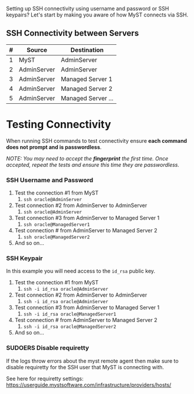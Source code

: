 Setting up SSH connectivity using username and password or SSH keypairs? Let's start by making you aware of how MyST connects via SSH.

## SSH Connectivity between Servers

|    # | Source      | Destination        |
| ---: | ----------- | ------------------ |
|    1 | MyST        | AdminServer        |
|    2 | AdminServer | AdminServer        |
|    3 | AdminServer | Managed Server 1   |
|    4 | AdminServer | Managed Server 2   |
|    5 | AdminServer | Managed Server ... |

# Testing Connectivity

When running SSH commands to test connectivity ensure **each command does not prompt and is passwordless**.

*NOTE: You may need to accept the **fingerprint** the first time. Once accepted, repeat the tests and ensure this time they are passwordless.*

### SSH Username and Password

1. Test the connection #1 from MyST
   1. `ssh oracle@AdminServer`
2. Test connection #2 from AdminServer to AdminServer
   1. `ssh oracle@AdminServer`
3. Test connection #3 from AdminServer to Managed Server 1
   1. `ssh oracle@ManagedServer1`
4. Test connection # from AdminServer to Managed Server 2
   1. `ssh oracle@ManagedServer2`
5. And so on...

### SSH Keypair

In this example you will need access to the `id_rsa` public key.

1. Test the connection #1 from MyST
   1. `ssh -i id_rsa oracle@AdminServer`
2. Test connection #2 from AdminServer to AdminServer
   1. `ssh -i id_rsa oracle@AdminServer`
3. Test connection #3 from AdminServer to Managed Server 1
   1. `ssh -i id_rsa oracle@ManagedServer1`
4. Test connection # from AdminServer to Managed Server 2
   1. `ssh -i id_rsa oracle@ManagedServer2`
5. And so on...

### SUDOERS Disable requiretty

If the logs throw errors about the myst remote agent then make sure to disable requiretty for the SSH user that MyST is connecting with. 

See here for requiretty settings:
https://userguide.mystsoftware.com/infrastructure/providers/hosts/

